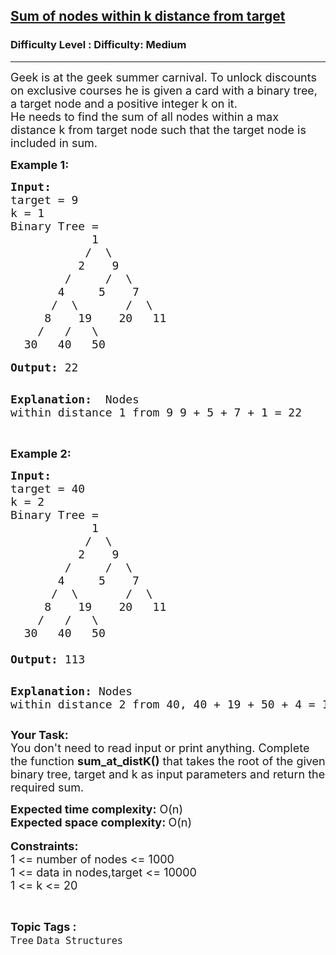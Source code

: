 <h2><a href="https://www.geeksforgeeks.org/problems/sum-of-nodes-within-k-distance-from-target--170637/1?page=11&difficulty=Medium&status=unsolved&sortBy=submissions">Sum of nodes within k distance from target</a></h2><h3>Difficulty Level : Difficulty: Medium</h3><hr><div class="problems_problem_content__Xm_eO"><p><span style="font-size: 18px;">Geek is at the geek summer carnival. To unlock discounts on exclusive courses he is given a card with a binary tree, a target node and a positive integer k on it.&nbsp;<br>He needs to find the sum of all nodes within a max distance k from target node such that the target node is included in sum.</span></p>
<p><strong><span style="font-size: 18px;">Example 1:</span></strong></p>
<pre><strong><span style="font-size: 18px;">Input:</span></strong>
<span style="font-size: 18px;">target = 9 
k = 1
Binary Tree = 
            1
           /  \
          2    9
        /     /  \
       4     5    7
      /  \       /  \
     8    19    20   11
    /   /   \
  30   40   50
</span>
<span style="font-size: 18px;"><strong>Output: </strong>22</span>

<span style="font-size: 18px;"><strong>Explanation: </strong>
Nodes within distance 1 from 9 
9 + 5 + 7 + 1 = 22</span></pre>
<p><br><span style="font-size: 18px;"><strong>Example 2:</strong></span></p>
<pre><strong><span style="font-size: 18px;">Input:</span></strong>
<span style="font-size: 18px;">target = 40 
k = 2
Binary Tree = 
            1
           /  \
          2    9
        /     /  \
       4     5    7
      /  \       /  \
     8    19    20   11
    /   /   \
  30   40   50</span>
<span style="font-size: 18px;">
<strong>Output: </strong>113</span>

<span style="font-size: 18px;"><strong>Explanation:</strong>
Nodes within distance 2 from 40,
40 + 19 + 50 + 4 = 113
</span></pre>
<p><span style="font-size: 18px;"><strong>Your Task:</strong><br>You don't need to read input or print anything. Complete the function <strong>sum_at_distK()</strong> that takes the root of the given binary tree, target and k as input parameters and return the required sum.&nbsp;</span></p>
<p><span style="font-size: 18px;"><strong>Expected time complexity:</strong> O(n)<br><strong>Expected space complexity: </strong>O(n)</span><br><br><span style="font-size: 18px;"><strong>Constraints:</strong><br>1 &lt;= number of nodes &lt;= 1000<br>1 &lt;= data in nodes,target &lt;= 10000<br>1 &lt;= k &lt;= 20</span></p></div><br><p><span style=font-size:18px><strong>Topic Tags : </strong><br><code>Tree</code>&nbsp;<code>Data Structures</code>&nbsp;